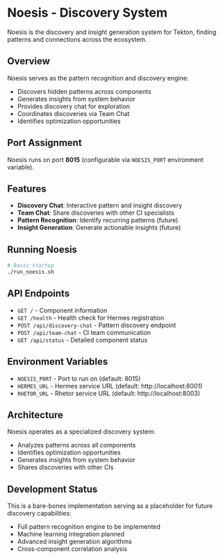 # Noesis - Discovery System

Noesis is the discovery and insight generation system for Tekton, finding patterns and connections across the ecosystem.

## Overview

Noesis serves as the pattern recognition and discovery engine:
- Discovers hidden patterns across components
- Generates insights from system behavior
- Provides discovery chat for exploration
- Coordinates discoveries via Team Chat
- Identifies optimization opportunities

## Port Assignment

Noesis runs on port **8015** (configurable via `NOESIS_PORT` environment variable).

## Features

- **Discovery Chat**: Interactive pattern and insight discovery
- **Team Chat**: Share discoveries with other CI specialists
- **Pattern Recognition**: Identify recurring patterns (future)
- **Insight Generation**: Generate actionable insights (future)

## Running Noesis

```bash
# Basic startup
./run_noesis.sh
```

## API Endpoints

- `GET /` - Component information
- `GET /health` - Health check for Hermes registration
- `POST /api/discovery-chat` - Pattern discovery endpoint
- `POST /api/team-chat` - CI team communication
- `GET /api/status` - Detailed component status

## Environment Variables

- `NOESIS_PORT` - Port to run on (default: 8015)
- `HERMES_URL` - Hermes service URL (default: http://localhost:8001)
- `RHETOR_URL` - Rhetor service URL (default: http://localhost:8003)

## Architecture

Noesis operates as a specialized discovery system:
- Analyzes patterns across all components
- Identifies optimization opportunities
- Generates insights from system behavior
- Shares discoveries with other CIs

## Development Status

This is a bare-bones implementation serving as a placeholder for future discovery capabilities:
- Full pattern recognition engine to be implemented
- Machine learning integration planned
- Advanced insight generation algorithms
- Cross-component correlation analysis